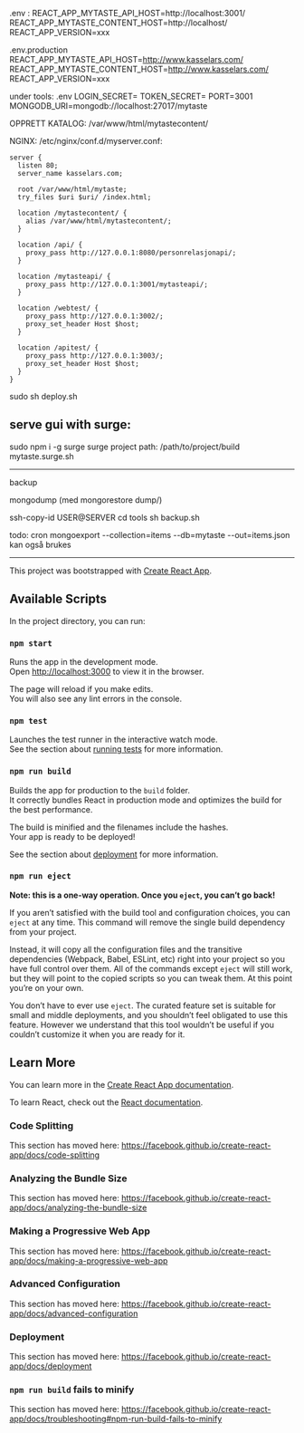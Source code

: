 .env :
REACT_APP_MYTASTE_API_HOST=http://localhost:3001/
REACT_APP_MYTASTE_CONTENT_HOST=http://localhost/
REACT_APP_VERSION=xxx


.env.production
REACT_APP_MYTASTE_API_HOST=http://www.kasselars.com/
REACT_APP_MYTASTE_CONTENT_HOST=http://www.kasselars.com/
REACT_APP_VERSION=xxx

under tools:
 .env
LOGIN_SECRET=<lang kode>
TOKEN_SECRET=<passord>
PORT=3001
MONGODB_URI=mongodb://localhost:27017/mytaste
  

OPPRETT KATALOG: 
/var/www/html/mytastecontent/

NGINX:
/etc/nginx/conf.d/myserver.conf:

    server {
      listen 80;
      server_name kasselars.com;
    
      root /var/www/html/mytaste;
      try_files $uri $uri/ /index.html;
    
      location /mytastecontent/ {
        alias /var/www/html/mytastecontent/;
      }
    
      location /api/ {
        proxy_pass http://127.0.0.1:8080/personrelasjonapi/;
      }
    
      location /mytasteapi/ {
        proxy_pass http://127.0.0.1:3001/mytasteapi/;
      }
    
      location /webtest/ {
        proxy_pass http://127.0.0.1:3002/;
        proxy_set_header Host $host;
      }
    
      location /apitest/ {
        proxy_pass http://127.0.0.1:3003/;
        proxy_set_header Host $host;
      }
    }

sudo sh deploy.sh

serve gui with surge:
--------------------
sudo npm i -g surge
surge
project path: /path/to/project/build
mytaste.surge.sh

-------------------------------------


backup

 mongodump
 (med mongorestore dump/)
 
ssh-copy-id USER@SERVER
cd tools
sh backup.sh

todo: cron
mongoexport --collection=items --db=mytaste --out=items.json kan også brukes



---------------------------------

This project was bootstrapped with [Create React App](https://github.com/facebook/create-react-app).

## Available Scripts

In the project directory, you can run:

### `npm start`

Runs the app in the development mode.<br>
Open [http://localhost:3000](http://localhost:3000) to view it in the browser.

The page will reload if you make edits.<br>
You will also see any lint errors in the console.

### `npm test`

Launches the test runner in the interactive watch mode.<br>
See the section about [running tests](https://facebook.github.io/create-react-app/docs/running-tests) for more information.

### `npm run build`

Builds the app for production to the `build` folder.<br>
It correctly bundles React in production mode and optimizes the build for the best performance.

The build is minified and the filenames include the hashes.<br>
Your app is ready to be deployed!

See the section about [deployment](https://facebook.github.io/create-react-app/docs/deployment) for more information.

### `npm run eject`

**Note: this is a one-way operation. Once you `eject`, you can’t go back!**

If you aren’t satisfied with the build tool and configuration choices, you can `eject` at any time. This command will remove the single build dependency from your project.

Instead, it will copy all the configuration files and the transitive dependencies (Webpack, Babel, ESLint, etc) right into your project so you have full control over them. All of the commands except `eject` will still work, but they will point to the copied scripts so you can tweak them. At this point you’re on your own.

You don’t have to ever use `eject`. The curated feature set is suitable for small and middle deployments, and you shouldn’t feel obligated to use this feature. However we understand that this tool wouldn’t be useful if you couldn’t customize it when you are ready for it.

## Learn More

You can learn more in the [Create React App documentation](https://facebook.github.io/create-react-app/docs/getting-started).

To learn React, check out the [React documentation](https://reactjs.org/).

### Code Splitting

This section has moved here: https://facebook.github.io/create-react-app/docs/code-splitting

### Analyzing the Bundle Size

This section has moved here: https://facebook.github.io/create-react-app/docs/analyzing-the-bundle-size

### Making a Progressive Web App

This section has moved here: https://facebook.github.io/create-react-app/docs/making-a-progressive-web-app

### Advanced Configuration

This section has moved here: https://facebook.github.io/create-react-app/docs/advanced-configuration

### Deployment

This section has moved here: https://facebook.github.io/create-react-app/docs/deployment

### `npm run build` fails to minify

This section has moved here: https://facebook.github.io/create-react-app/docs/troubleshooting#npm-run-build-fails-to-minify
